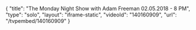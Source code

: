 {
    "title": "The Monday Night Show with Adam Freeman 02.05.2018 - 8 PM",
    "type": "solo",
    "layout": "iframe-static",
    "videoId": "140160909",
    "url": "\/tvpembed\/140160909"
}